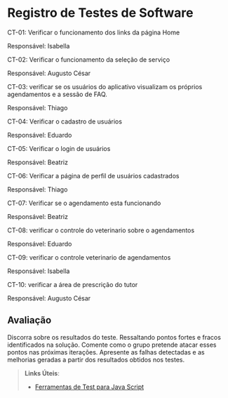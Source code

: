# Registro de Testes de Software

CT-01: Verificar o funcionamento dos links da página Home

Responsável: Isabella


CT-02: Verificar o funcionamento da seleção de serviço

Responsável: Augusto César


CT-03: verificar se os usuários do aplicativo visualizam os próprios agendamentos e a sessão de FAQ.

Responsável: Thiago


CT-04: Verificar o cadastro de usuários

Responsável: Eduardo


CT-05: Verificar o login de usuários

Responsável: Beatriz


CT-06: Verificar a página de perfil de usuários cadastrados

Responsável: Thiago


CT-07: Verificar se o agendamento esta funcionando

Responsável: Beatriz


CT-08: verificar o controle do veterinario sobre o agendamentos

Responsável: Eduardo


CT-09: verificar o controle veterinario de agendamentos

Responsável: Isabella


CT-10: verificar a área de prescrição do tutor

Responsável: Augusto César



## Avaliação

Discorra sobre os resultados do teste. Ressaltando pontos fortes e fracos identificados na solução. Comente como o grupo pretende atacar esses pontos nas próximas iterações. Apresente as falhas detectadas e as melhorias geradas a partir dos resultados obtidos nos testes.

> **Links Úteis**:
> - [Ferramentas de Test para Java Script](https://geekflare.com/javascript-unit-testing/)
